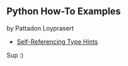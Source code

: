 ## Python How-To Examples
by Pattadon Loyprasert

* [Self-Referencing Type Hints](self-referencing-hints.md)

Sup :)
